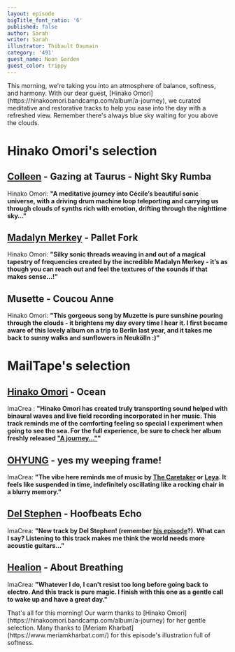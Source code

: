 ```yaml
---
layout: episode
bigTitle_font_ratio: '6'
published: false
author: Sarah
writer: Sarah
illustrator: Thibault Daumain
category: '491'
guest_name: Noon Garden
guest_color: trippy
---
```

<p id="introduction">This morning, we're taking you into an atmosphere of balance, softness, and harmony. With our dear guest, [Hinako Omori](https://hinakoomori.bandcamp.com/album/a-journey), we curated meditative and restorative tracks to help you ease into the day with a refreshed view. Remember there's always blue sky waiting for you above the clouds.
</p>

# Hinako Omori's selection

## [Colleen](https://colleencolleen.bandcamp.com/album/the-tunnel-and-the-clearing) - Gazing at Taurus - Night Sky Rumba
Hinako Omori: **"**A meditative journey into Cécile’s beautiful sonic universe, with a driving drum machine loop teleporting and carrying us through clouds of synths rich with emotion, drifting through the nighttime sky…**"**

## [Madalyn Merkey](https://madalynmerkey.bandcamp.com/album/puzzle-music) - Pallet Fork
Hinako Omori: **"**Silky sonic threads weaving in and out of a magical tapestry of frequencies created by the incredible Madalyn Merkey - it’s as though you can reach out and feel the textures of the sounds if that makes sense…!**"**

## Musette - Coucou Anne
Hinako Omori: **"**This gorgeous song by Muzette is pure sunshine pouring through the clouds - it brightens my day every time I hear it. I first became aware of this lovely album on a trip to Berlin last year, and it takes me back to sunny walks and sunflowers in Neukölln :)**"**

# MailTape's selection

## [Hinako Omori](https://hinakoomori.bandcamp.com/album/a-journey) - Ocean
ImaCrea : **"**Hinako Omori has created truly transporting sound helped with binaural waves and live field recording incorporated in her music. This track reminds me of the comforting feeling so special I experiment when going to see the sea. For the full experience, be sure to check her album freshly released ["A journey..."](https://hinakoomori.bandcamp.com/album/a-journey)**"**

## [OHYUNG](https://ohyung.bandcamp.com/album/imagine-naked-2) - yes my weeping frame!
ImaCrea: **"**The vibe here reminds me of music by [The Caretaker](https://thecaretaker.bandcamp.com/) or [Leya](https://leya.bandcamp.com). It feels like suspended in time, indefinitely oscillating like a rocking chair in a blurry memory.**"**

## [Del Stephen](https://delstephen.bandcamp.com/album/girolando) - Hoofbeats Echo
ImaCrea: **"**New track by Del Stephen! (remember [his episode](/479/Del-Stephen)?). What can I say? Listening to this track makes me think the world needs more acoustic guitars...**"**

## [Healion](https://naffrecordings.bandcamp.com/album/in-light-it-undoes-nothing) - About Breathing
ImaCrea: **"**Whatever I do, I can't resist too long before going back to electro. And this track is pure magic. I finish with this one as a gentle call to wake up and have a great day.**"**

<p id="outroduction">That's all for this morning! Our warm thanks to [Hinako Omori](https://hinakoomori.bandcamp.com/album/a-journey) for her gentle selection. Many thanks to [Meriam Kharbat](https://www.meriamkharbat.com/) for this episode's illustration full of softness.</p>

